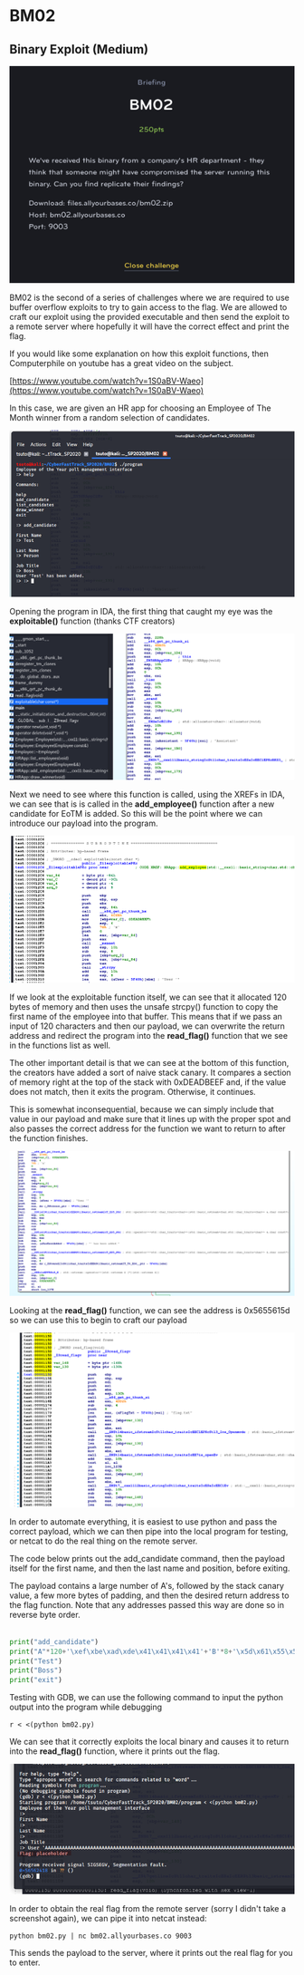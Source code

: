 # BM02
## Binary Exploit (Medium)

![BM02](BM02.png)

BM02 is the second of a series of challenges where we are required to use buffer overflow exploits to try to gain access to the flag. We are allowed to craft our exploit using the provided executable and then send the exploit to a remote server where hopefully it will have the correct effect and print the flag.

If you would like some explanation on how this exploit functions, then Computerphile on youtube has a great video on the subject.

[https://www.youtube.com/watch?v=1S0aBV-Waeo](https://www.youtube.com/watch?v=1S0aBV-Waeo)

In this case, we are given an HR app for choosing an Employee of The Month winner from a random selection of candidates.

![BM02_1](BM02_1.png)

Opening the program in IDA, the first thing that caught my eye was the **exploitable()** function (thanks CTF creators)

![BM02_2](BM02_2.png)

Next we need to see where this function is called, using the XREFs in IDA, we can see that is is called in the **add_employee()** function after a new candidate for EoTM is added. So this will be the point where we can introduce our payload into the program.

![BM02_3](BM02_3.png)

If we look at the exploitable function itself, we can see that it allocated 120 bytes of memory and then uses the unsafe strcpy() function to copy the first name of the employee into that buffer. This means that if we pass an input of 120 characters and then our payload, we can overwrite the return address and redirect the program into the **read_flag()** function that we see in the functions list as well.

The other important detail is that we can see at the bottom of this function, the creators have added a sort of naive stack canary. It compares a section of memory right at the top of the stack with 0xDEADBEEF and, if the value does not match, then it exits the program. Otherwise, it continues.

This is somewhat inconsequential, because we can simply include that value in our payload and make sure that it lines up with the proper spot and also passes the correct address for the function we want to return to after the function finishes.

![BM02_4](BM02_4.png)

Looking at the **read_flag()** function, we can see the address is 0x5655615d so we can use this to begin to craft our payload

![BM02_5](BM02_5.png)

In order to automate everything, it is easiest to use python and pass the correct payload, which we can then pipe into the local program for testing, or netcat to do the real thing on the remote server.

The code below prints out the add_candidate command, then the payload itself for the first name, and then the last name and position, before exiting.

The payload contains a large number of A's, followed by the stack canary value, a few more bytes of padding, and then the desired return address to the flag function. Note that any addresses passed this way are done so in reverse byte order.

```python

print("add_candidate")
print("A"*120+'\xef\xbe\xad\xde\x41\x41\x41\x41'+'B'*8+'\x5d\x61\x55\x56')
print("Test")
print("Boss")
print("exit")

```

Testing with GDB, we can use the following command to input the python output into the program while debugging

```
r < <(python bm02.py)
```

We can see that it correctly exploits the local binary and causes it to return into the **read_flag()** function, where it prints out the flag.

![BM02_5](BM02_6.png)

In order to obtain the real flag from the remote server (sorry I didn't take a screenshot again), we can pipe it into netcat instead:

```
python bm02.py | nc bm02.allyourbases.co 9003
```

This sends the payload to the server, where it prints out the real flag for you to enter.
